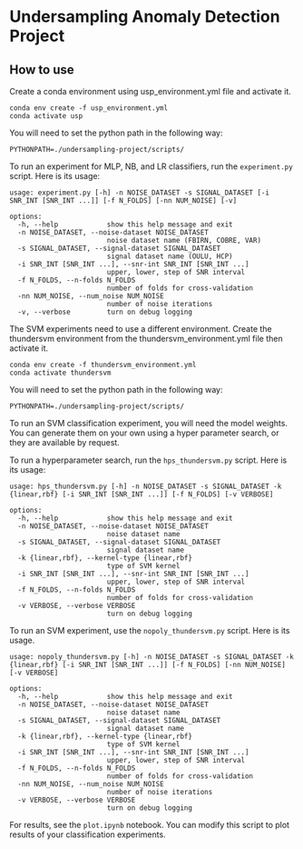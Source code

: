# Undersampling Anomaly Detection Project


## How to use



Create a conda environment using usp_environment.yml file and activate it.

```
conda env create -f usp_environment.yml
conda activate usp
```


You will need to set the python path in the following way:

```
PYTHONPATH=./undersampling-project/scripts/
```

To run an experiment for MLP, NB, and LR classifiers, run the `experiment.py` script. Here is its usage:


```
usage: experiment.py [-h] -n NOISE_DATASET -s SIGNAL_DATASET [-i SNR_INT [SNR_INT ...]] [-f N_FOLDS] [-nn NUM_NOISE] [-v]

options:
  -h, --help            show this help message and exit
  -n NOISE_DATASET, --noise-dataset NOISE_DATASET
                        noise dataset name (FBIRN, COBRE, VAR)
  -s SIGNAL_DATASET, --signal-dataset SIGNAL_DATASET
                        signal dataset name (OULU, HCP)
  -i SNR_INT [SNR_INT ...], --snr-int SNR_INT [SNR_INT ...]
                        upper, lower, step of SNR interval
  -f N_FOLDS, --n-folds N_FOLDS
                        number of folds for cross-validation
  -nn NUM_NOISE, --num_noise NUM_NOISE
                        number of noise iterations
  -v, --verbose         turn on debug logging
```



The SVM experiments need to use a different environment. Create the thundersvm environment from the thundersvm_environment.yml file then activate it. 

```
conda env create -f thundersvm_environment.yml
conda activate thundersvm
```

You will need to set the python path in the following way:

```
PYTHONPATH=./undersampling-project/scripts/
```

To run an SVM classification experiment, you will need the model weights. You can generate them on your own using a hyper parameter search, or they are available by request. 

To run a hyperparameter search, run the `hps_thundersvm.py` script. Here is its usage:

```
usage: hps_thundersvm.py [-h] -n NOISE_DATASET -s SIGNAL_DATASET -k {linear,rbf} [-i SNR_INT [SNR_INT ...]] [-f N_FOLDS] [-v VERBOSE]

options:
  -h, --help            show this help message and exit
  -n NOISE_DATASET, --noise-dataset NOISE_DATASET
                        noise dataset name
  -s SIGNAL_DATASET, --signal-dataset SIGNAL_DATASET
                        signal dataset name
  -k {linear,rbf}, --kernel-type {linear,rbf}
                        type of SVM kernel
  -i SNR_INT [SNR_INT ...], --snr-int SNR_INT [SNR_INT ...]
                        upper, lower, step of SNR interval
  -f N_FOLDS, --n-folds N_FOLDS
                        number of folds for cross-validation
  -v VERBOSE, --verbose VERBOSE
                        turn on debug logging
```


To run an SVM experiment, use the `nopoly_thundersvm.py` script. Here is its usage. 

```
usage: nopoly_thundersvm.py [-h] -n NOISE_DATASET -s SIGNAL_DATASET -k {linear,rbf} [-i SNR_INT [SNR_INT ...]] [-f N_FOLDS] [-nn NUM_NOISE] [-v VERBOSE]

options:
  -h, --help            show this help message and exit
  -n NOISE_DATASET, --noise-dataset NOISE_DATASET
                        noise dataset name
  -s SIGNAL_DATASET, --signal-dataset SIGNAL_DATASET
                        signal dataset name
  -k {linear,rbf}, --kernel-type {linear,rbf}
                        type of SVM kernel
  -i SNR_INT [SNR_INT ...], --snr-int SNR_INT [SNR_INT ...]
                        upper, lower, step of SNR interval
  -f N_FOLDS, --n-folds N_FOLDS
                        number of folds for cross-validation
  -nn NUM_NOISE, --num_noise NUM_NOISE
                        number of noise iterations
  -v VERBOSE, --verbose VERBOSE
                        turn on debug logging
```



For results, see the `plot.ipynb` notebook. You can modify this script to plot results of your classification experiments. 
